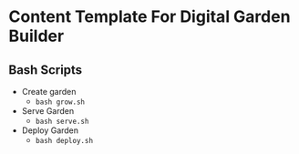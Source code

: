 # Content Template For Digital Garden Builder

## Bash Scripts

- Create garden
  - `bash grow.sh`
- Serve Garden
  - `bash serve.sh`
- Deploy Garden
  - `bash deploy.sh`
